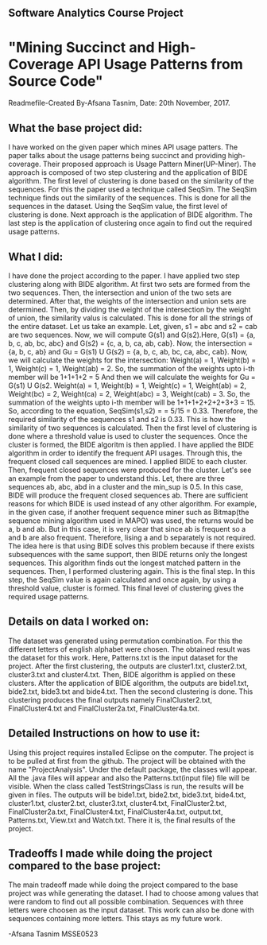 ## Software Analytics Course Project
# "Mining Succinct and High-Coverage API Usage Patterns from Source Code"
Readmefile-Created By-Afsana Tasnim,
Date: 20th November, 2017.


## What the base project did:
I have worked on the given paper which mines API usage patters. The paper talks about the usage patterns being succinct and providing high-
coverage. Their proposed approach is Usage Pattern Miner(UP-Miner). The approach is composed of two step clustering and the application
of BIDE algorithm. The first level of clustering is done based on the similarity of the sequences. For this the paper used a technique 
called SeqSim. The SeqSim technique finds out the similarity of the sequences. This is done for all the sequences in the dataset. Using the
SeqSim value, the first level of clustering is done. Next approach is the application of BIDE algorithm. The last step is the application
of clustering once again to find out the required usage patterns. 

## What I did:
I have done the project according to the paper. I have applied two step clustering along with BIDE algorithm. At first two sets are formed from the two sequences. Then, the intersection and union of the two sets are determined. After
that, the weights of the intersection and union sets are determined. Then, by dividing the weight of the intersection by the weight of 
union, the similarity valus is calculated. This is done for all the strings of the entire dataset. Let us take an example. Let, given,
s1 = abc and s2 = cab are two sequences. Now, we will compute G(s1) and G(s2).Here, G(s1) = {a, b, c, ab, bc, abc} and G(s2) = {c, a, b, ca, ab, cab}. Now, the intersection = {a, b, c, ab} and Gu = G(s1) U G(s2) = {a, b, c, ab, bc, ca, abc, cab}. Now, we will calculate the weights for the intersection: Weight(a) = 1, Weight(b) = 1, Weight(c) = 1, Weight(ab) = 2. So, the summation of the weights upto i-th member will be 1+1+1+2 = 5 And then we will calculate the weights for Gu = G(s1) U G(s2. Weight(a) = 1, Weight(b) = 1, Weight(c) = 1, Weight(ab) = 2, Weight(bc) = 2, Weight(ca) = 2, Weight(abc) = 3, Weight(cab) = 3. So, the summation of the weights upto i-th member will be 1+1+1+2+2+2+3+3 = 15. So, according to the equation, SeqSim(s1,s2) = = 5/15 = 0.33. Therefore, the required similarity of the sequences s1 and s2 is 0.33. This is how the similarity of two sequences is calculated. 
Then the first level of clustering is done where a threshold value is used to cluster the sequences. Once the cluster is formed, the BIDE algoritm is then applied. I have applied the BIDE algorithm in order to identify the frequent API usages. Through this, the frequent closed call sequences are mined. I applied BIDE to each cluster. Then, frequent closed sequences were produced for the cluster. Let's see an example from the paper to understand this. Let, there are three sequences ab, abc, abd in a cluster and the min_sup is 0.5. In this case, BIDE will produce the frequent closed sequences ab. There are sufficient reasons for which BIDE is used instead of any other algorithm. For example, in the given case, if another frequent sequence miner such as Bitmap(the sequence mining algorithm used in MAPO) was used, the returns would be a, b and ab. But in this case, it is very clear that since ab is frequent so a and b are also frequent. Therefore, lising a and b separately is not required. The idea here is that using BIDE solves this problem because if there exists subsequences with the same support, then BIDE returns only the longest sequences.  This algorithm finds out the longest matched pattern in the sequences. Then, I performed clustering again. This is the final step. In this step, the SeqSim value is again calculated and once again, by using a threshold value, cluster is formed. This final level of clustering gives
the required usage patterns. 

## Details on data I worked on:
The dataset was generated using permutation combination. For this the different letters of english alphabet were chosen. The obtained 
result was the dataset for this work. Here, Patterns.txt is the input dataset for the project. After the first clustering, the outputs are cluster1.txt, cluster2.txt, cluster3.txt and cluster4.txt. Then, BIDE algorithm is applied on these clusters. After the application of BIDE algorithm, the outputs are bide1.txt, bide2.txt, bide3.txt and bide4.txt. Then the second clustering is done. This clustering produces the final outputs namely FinalCluster2.txt, FinalCluster4.txt and FinalCluster2a.txt, FinalCluster4a.txt. 

## Detailed Instructions on how to use it:
Using this project requires installed Eclipse on the computer. The project is to be pulled at first from the github. The project will be obtained with the name "ProjectAnalysis". Under the default package, the classes will appear. All the .java files will appear and also the Patterns.txt(input file) file will be visible. When the class called TestStringsClass is run, the results will be given in files. The outputs will be bide1.txt, bide2.txt, bide3.txt, bide4.txt, cluster1.txt, cluster2.txt, cluster3.txt, cluster4.txt, 
FinalCluster2.txt, FinalCluster2a.txt, FinalCluster4.txt, FinalCluster4a.txt, output.txt, Patterns.txt, View.txt and Watch.txt. There it is, the final results of the project. 

## Tradeoffs I made while doing the project compared to the base project:
The main tradeoff made while doing the project compared to the base project was while generating the dataset. I had to choose among values that were random to find out all possible combination. Sequences with three letters were choosen as the input dataset. This work can also be done with sequences containing more letters. This stays as my future work. 

-Afsana Tasnim
MSSE0523
